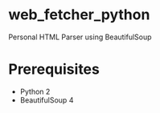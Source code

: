 web_fetcher_python
==================

Personal HTML Parser using BeautifulSoup

Prerequisites 
=============

- Python 2
- BeautifulSoup 4

